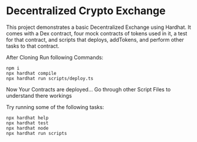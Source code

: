 # Decentralized Crypto Exchange

This project demonstrates a basic Decentralized Exchange using Hardhat. It comes with a Dex contract, four mock contracts of tokens used in it, a test for that contract, and scripts that deploys, addTokens, and perform other tasks to that contract.

After Cloning Run following Commands:

```shell
npm i
npx hardhat compile
npx hardhat run scripts/deploy.ts
```

Now Your Contracts are deployed...
Go through other Script Files to understand there workings

Try running some of the following tasks:

```shell
npx hardhat help
npx hardhat test
npx hardhat node
npx hardhat run scripts
```
